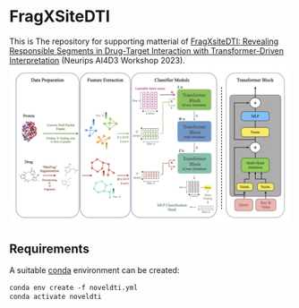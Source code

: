 # FragXSiteDTI

This is The repository for supporting matterial of [FragXsiteDTI: Revealing Responsible Segments in Drug-Target Interaction with Transformer-Driven Interpretation](https://arxiv.org/abs/2311.02326) (Neurips AI4D3 Workshop 2023).
![FragXsiteDTI](fragXsiteDTI.jpg)

## Requirements
A suitable [conda](https://conda.io/) environment can be created:
```
conda env create -f noveldti.yml
conda activate noveldti
```

